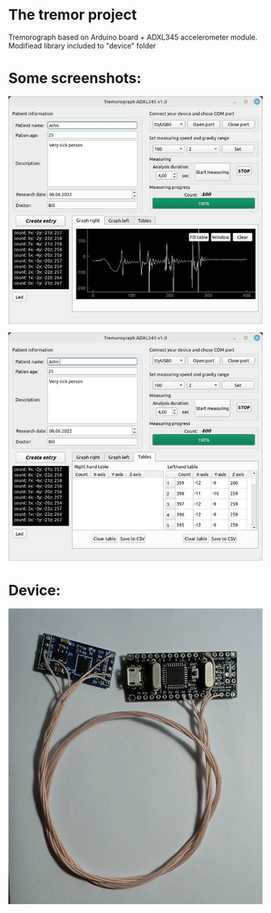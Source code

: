 # The tremor project
Tremorograph based on Arduino board + ADXL345 accelerometer module. Modifiead library included to "device" folder

# Some screenshots:

![Alt text](https://github.com/idramm25/tremor/blob/main/Images/mainWindow.jpg?raw=true "Optional title")

![Alt text](https://github.com/idramm25/tremor/blob/main/Images/mainWindow1.jpg?raw=true "Optional title")

# Device:
![Alt text](https://github.com/idramm25/tremor/blob/main/Images/device.jpg?raw=true "Optional title")
